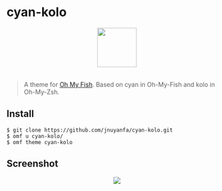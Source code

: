 # cyan-kolo
<div align="center">
  <a href="http://github.com/oh-my-fish/oh-my-fish">
    <img width=90px  src="https://cloud.githubusercontent.com/assets/8317250/8510172/f006f0a4-230f-11e5-98b6-5c2e3c87088f.png">
  </a>
</div>
<br>

> A theme for [Oh My Fish](https://github.com/oh-my-fish/oh-my-fish). Based on cyan in Oh-My-Fish and kolo in Oh-My-Zsh.

## Install

```fish
$ git clone https://github.com/jnuyanfa/cyan-kolo.git
$ omf u cyan-kolo/
$ omf theme cyan-kolo
```

## Screenshot
<p align="center">
<img
src="https://github.com/jnuyanfa/github_pic_repo/blob/master/cyan_kolo/20170912204121.png">
</p
